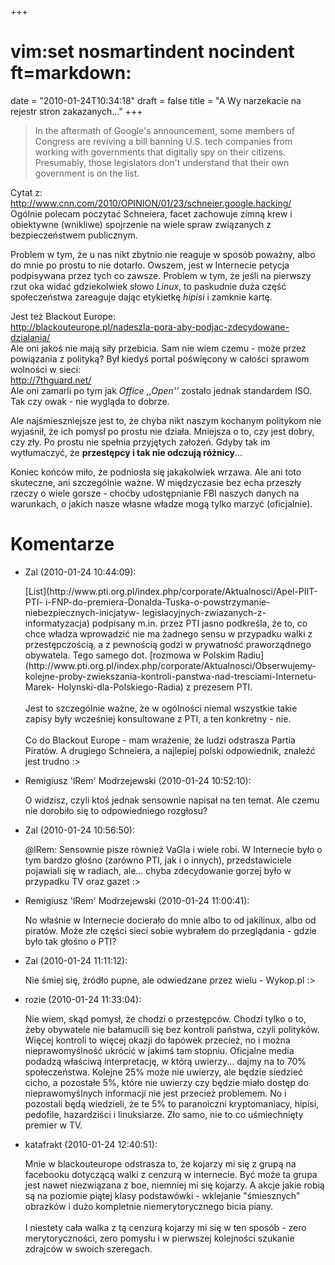 +++
# vim:set nosmartindent nocindent ft=markdown:
date = "2010-01-24T10:34:18"
draft = false
title = "A Wy narzekacie na rejestr stron zakazanych..."
+++
> In the aftermath of Google's announcement, some members of Congress are
reviving a bill banning U.S. tech companies from working with governments that
digitally spy on their citizens. Presumably, those legislators don't
understand that their own government is on the list.

Cytat z: <http://www.cnn.com/2010/OPINION/01/23/schneier.google.hacking/>
Ogólnie polecam poczytać Schneiera, facet zachowuje zimną krew i obiektywne
(wnikliwe) spojrzenie na wiele spraw związanych z bezpieczeństwem publicznym.

Problem w tym, że u nas nikt zbytnio nie reaguje w sposób poważny, albo do
mnie po prostu to nie dotarło. Owszem, jest w Internecie petycja podpisywana
przez tych co zawsze. Problem w tym, że jeśli na pierwszy rzut oka widać
gdziekolwiek słowo _Linux_, to paskudnie duża część społeczeństwa zareaguje
dając etykietkę _hipisi_ i zamknie kartę.

Jest też Blackout Europe:  
<http://blackouteurope.pl/nadeszla-pora-aby-podjac-zdecydowane-dzialania/>  
Ale oni jakoś nie mają siły przebicia. Sam nie wiem czemu - może przez
powiązania z polityką? Był kiedyś portal poświęcony w całości sprawom wolności
w sieci:  
<http://7thguard.net/>  
Ale oni zamarli po tym jak _Office ,,Open''_ zostało jednak standardem ISO.
Tak czy owak - nie wygląda to dobrze.

Ale najśmieszniejsze jest to, że chyba nikt naszym kochanym politykom nie
wyjaśnił, że ich pomysł po prostu nie działa. Mniejsza o to, czy jest dobry,
czy zły. Po prostu nie spełnia przyjętych założeń. Gdyby tak im wytłumaczyć,
że **przestępcy i tak nie odczują różnicy**...

Koniec końców miło, że podniosła się jakakolwiek wrzawa. Ale ani toto
skuteczne, ani szczególnie ważne. W międzyczasie bez echa przeszły rzeczy o
wiele gorsze - choćby udostępnianie FBI naszych danych na warunkach, o jakich
nasze własne władze mogą tylko marzyć (oficjalnie).

# Komentarze

* Zal (2010-01-24 10:44:09):
  <p>[List](http://www.pti.org.pl/index.php/corporate/Aktualnosci/Apel-PIIT-PTI-
  i-FNP-do-premiera-Donalda-Tuska-o-powstrzymanie-niebezpiecznych-inicjatyw-
  legislacyjnych-zwiazanych-z-informatyzacja) podpisany m.in. przez PTI jasno
  podkreśla, że to, co chce władza wprowadzić nie ma żadnego sensu w przypadku
  walki z przestępczością, a z pewnością godzi w prywatność praworządnego
  obywatela. Tego samego dot. [rozmowa w Polskim
  Radiu](http://www.pti.org.pl/index.php/corporate/Aktualnosci/Obserwujemy-
  kolejne-proby-zwiekszania-kontroli-panstwa-nad-tresciami-Internetu-Marek-
  Holynski-dla-Polskiego-Radia) z prezesem PTI.<br />  <br />  Jest to
  szczególnie ważne, że w ogólności niemal wszystkie takie zapisy były wcześniej
  konsultowane z PTI, a ten konkretny - nie.<br />  <br />  Co do Blackout
  Europe - mam wrażenie, że ludzi odstrasza Partia Piratów. A drugiego
  Schneiera, a najlepiej polski odpowiednik, znaleźć jest trudno :&gt;</p>
* Remigiusz 'lRem' Modrzejewski (2010-01-24 10:52:10): <p>O widzisz, czyli ktoś
  jednak sensownie napisał na ten temat. Ale czemu nie dorobiło się to
  odpowiedniego rozgłosu?</p>
* Zal (2010-01-24 10:56:50): <p>@lRem: Sensownie pisze również VaGla i wiele
  robi. W Internecie było o tym bardzo głośno (zarówno PTI, jak i o innych),
  przedstawiciele pojawiali się w radiach, ale... chyba zdecydowanie gorzej było
  w przypadku TV oraz gazet :&gt;</p>
* Remigiusz 'lRem' Modrzejewski (2010-01-24 11:00:41): <p>No właśnie w
  Internecie docierało do mnie albo to od jakilinux, albo od piratów. Może złe
  części sieci sobie wybrałem do przeglądania - gdzie było tak głośno o PTI?</p>
* Zal (2010-01-24 11:11:12): <p>Nie śmiej się, źródło pupne, ale odwiedzane
  przez wielu - Wykop.pl :&gt;</p>
* rozie (2010-01-24 11:33:04): <p>Nie wiem, skąd pomysł, że chodzi o
  przestępców. Chodzi tylko o to, żeby obywatele nie bałamucili się bez kontroli
  państwa, czyli polityków. Więcej kontroli to więcej okazji do łapówek
  przecież, no i można nieprawomyślność ukrócić w jakimś tam stopniu. Oficjalne
  media podadzą właściwą interpretację, w którą uwierzy... dajmy na to 70%
  społeczeństwa. Kolejne 25% może nie uwierzy, ale będzie siedzieć cicho, a
  pozostałe 5%, które nie uwierzy czy będzie miało dostęp do nieprawomyślnych
  informacji nie jest przecież problemem. No i pozostali będą wiedzieli, że te
  5% to paranoiczni kryptomaniacy, hipisi, pedofile, hazardziści i linuksiarze.
  Zło samo, nie to co uśmiechnięty premier w TV.</p>
* katafrakt (2010-01-24 12:40:51): <p>Mnie w blackouteurope odstrasza to, że
  kojarzy mi się z grupą na facebooku dotyczącą walki z cenzurą w internecie.
  Być może ta grupa jest nawet niezwiązana z boe, niemniej mi się kojarzy. A
  akcje jakie robią są na poziomie piątej klasy podstawówki - wklejanie
  &quot;śmiesznych&quot; obrazków i dużo kompletnie niemerytorycznego bicia
  piany.<br />  <br />  I niestety cała walka z tą cenzurą kojarzy mi się w ten
  sposób - zero merytoryczności, zero pomysłu i w pierwszej kolejności szukanie
  zdrajców w swoich szeregach.</p>

